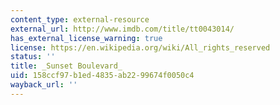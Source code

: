 ```yaml
---
content_type: external-resource
external_url: http://www.imdb.com/title/tt0043014/
has_external_license_warning: true
license: https://en.wikipedia.org/wiki/All_rights_reserved
status: ''
title: _Sunset Boulevard_
uid: 158ccf97-b1ed-4835-ab22-99674f0050c4
wayback_url: ''
---
```

